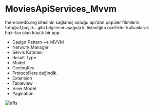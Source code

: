 # MoviesApiServices_Mvvm

themoviedb.org sitesinin sağlamış olduğu api'dan popüler filmllerin fotoğraf,başlık.. gibi bilgilerini aşağıda ki listediğim özellikler kullanılarak hazırlan olan küçük bir app.


* Design Pattern --> MVVM
* Network Manager
* Servis Katmanı
* Result Type
* Model 
* CodingKey
* Protocol’lere değindik.
* Extension
* Tableview
* View Model 
* Pagination


![afis](https://user-images.githubusercontent.com/50744756/198827062-dee69a17-c12e-4bcd-9959-9d81be2ae925.jpg)
